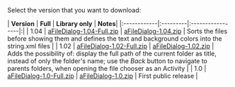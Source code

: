 Select the version that you want to download:

| **Version** | **Full** | **Library only** | **Notes**|
|:------------|:---------|:-----------------|:|
| 1.04 | [aFileDialog-1.04-Full.zip](http://afiledialog.googlecode.com/svn/aFileDialog-1.04-Full.zip) | [aFileDialog-1.04.zip](http://afiledialog.googlecode.com/svn/aFileDialog-1.04.zip) | Sorts the files before showing them and defines the text and background colors into the string.xml files |
| 1.02 | [aFileDialog-1.02-Full.zip](http://afiledialog.googlecode.com/svn/aFileDialog-1.02-Full.zip) | [aFileDialog-1.02.zip](http://afiledialog.googlecode.com/svn/aFileDialog-1.02.zip) | Adds the possibility of: display the full path of the current folder as title, instead of only the folder's name; use the _Back_ button to navigate to parents folders, when opening the file chooser as an Activity |
| 1.0 | [aFileDialog-1.0-Full.zip](http://afiledialog.googlecode.com/svn/aFileDialog-1.0-Full.zip) | [aFileDialog-1.0.zip](http://afiledialog.googlecode.com/svn/aFileDialog-1.0.zip) | First public release |